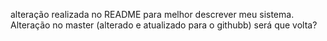 alteração realizada no README para melhor descrever meu sistema.
Alteração no master
(alterado e atualizado para o githubb)
será que volta?